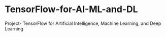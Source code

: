 # TensorFlow-for-AI-ML-and-DL
Project- TensorFlow for Artificial Intelligence, Machine Learning, and Deep Learning
